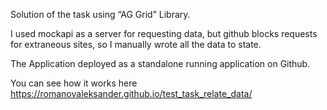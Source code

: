 Solution of the task using “AG	Grid” Library.

I used mockapi as a server for requesting data, but github blocks requests for extraneous sites, so I manually wrote all the data to state.

The	Application deployed as	a	standalone	running	application	on	Github.

You can see how it works here https://romanovaleksander.github.io/test_task_relate_data/
